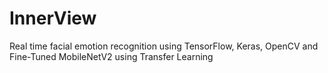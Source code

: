 # InnerView
Real time facial emotion recognition using TensorFlow, Keras, OpenCV and Fine-Tuned MobileNetV2 using Transfer Learning
